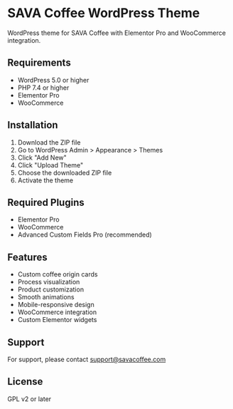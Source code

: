 # SAVA Coffee WordPress Theme

WordPress theme for SAVA Coffee with Elementor Pro and WooCommerce integration.

## Requirements

- WordPress 5.0 or higher
- PHP 7.4 or higher
- Elementor Pro
- WooCommerce

## Installation

1. Download the ZIP file
2. Go to WordPress Admin &gt; Appearance &gt; Themes
3. Click "Add New"
4. Click "Upload Theme"
5. Choose the downloaded ZIP file
6. Activate the theme

## Required Plugins

- Elementor Pro
- WooCommerce
- Advanced Custom Fields Pro (recommended)

## Features

- Custom coffee origin cards
- Process visualization
- Product customization
- Smooth animations
- Mobile-responsive design
- WooCommerce integration
- Custom Elementor widgets

## Support

For support, please contact [support@savacoffee.com](mailto:support@savacoffee.com)

## License

GPL v2 or later
